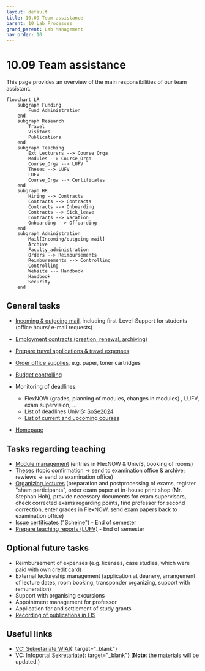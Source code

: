 ```yaml
---
layout: default
title: 10.09 Team assistance
parent: 10 Lab Processes
grand_parent: Lab Management
nav_order: 10
---
```


# 10.09 Team assistance

This page provides an overview of the main responsibilities of our team assistant.

```mermaid
flowchart LR
    subgraph Funding
        Fund_Administration
    end
    subgraph Research
        Travel
        Visitors
        Publications
    end
    subgraph Teaching
        Ext_Lecturers --> Course_Orga
        Modules --> Course_Orga
        Course_Orga --> LUFV
        Theses --> LUFV
        LUFV
        Course_Orga --> Certificates
    end
    subgraph HR
        Hiring --> Contracts
        Contracts --> Contracts
        Contracts --> Onboarding
        Contracts --> Sick_leave
        Contracts --> Vacation
        Onboarding --> Offoarding
    end
    subgraph Administration
        Mail[Incoming/outgoing mail]
        Archive
        Faculty_administration
        Orders --> Reimbursements
        Reimbursements --> Controlling
        Controlling
        Website --- Handbook
        Handbook
        Security
    end

```

## General tasks

- [Incoming & outgoing mail](10.51.mail.html), including first-Level-Support for students (office hours/ e-mail requests)
- [Employment contracts (creation, renewal, archiving)](10.31.contracts.html)
- [Prepare travel applications & travel expenses](10.50.travel.html)
- [Order office supplies](10.52.orders.html), e.g. paper, toner cartridges
- [Budget controlling](10.70.controlling.html#budget)
- Monitoring of deadlines:
  - FlexNOW (grades, planning of modules, changes in modules) , LUFV, exam supervision, ... 
  - List of deadlines UnivIS: [SoSe2024](https://vc.uni-bamberg.de/pluginfile.php/2337881/mod_resource/content/1/Terminplanung%20Sommersemester%202024.pdf)
  - [List of current and upcoming courses](../../30-teaching/30_processes/30.02.courses.html)
  
- [Homepage](10.11.website.html)

## Tasks regarding teaching

- [Module management](../../30-teaching/30_processes/30.09.new_modules.html) (entries in FlexNOW & UniviS, booking of rooms)
- [Theses](../../30-teaching/30_processes/30.40.theses.html) (topic confirmation -> send to examination office & archive; rewiews -> send to examination office)
- [Organizing lectures](../../30-teaching/30_processes/30.10.lecture.html) (preparation and postprocessing of exams, register "sham participants", order exam paper at in-house print shop (Mr. Stephan Hoh), provide necessary documents for exam supervisors, check corrected exams regarding points, find professor for second correction, enter grades in FlexNOW, send exam papers back to examination office)
- [Issue certificates ("Scheine")](../../30-teaching/30_processes/30.51.certificates.html) - End of semester
- [Prepare teaching reports (LUFV)](../../30-teaching/30_processes/30.20.reports.html) - End of semester

## Optional future tasks

- Reimbursement of expenses (e.g. licenses, case studies, which were paid with own credit card)
- External lectureship management (application at deanery, arrangement of lecture dates, room booking, transponder organizing, support with remuneration)
- Support with organising excursions 
- Appointment management for professor
- Application for and settlement of study grants
- [Recording of publications in FIS](../../20-research/20_processes/20.33.publication.html)


## Useful links

- [VC: Sekretariate WIAI](https://vc.uni-bamberg.de/course/view.php?id=58679){: target="_blank"}
- [VC: Infoportal Sekretariate](https://vc.uni-bamberg.de/course/view.php?id=12){: target="_blank"} (**Note**: the materials will be updated.)
